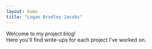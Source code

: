 ```yaml
---
layout: home
title: "Logan Bradley Jacobs"
---
```


Welcome to my project blog!  
Here you'll find write-ups for each project I’ve worked on.
